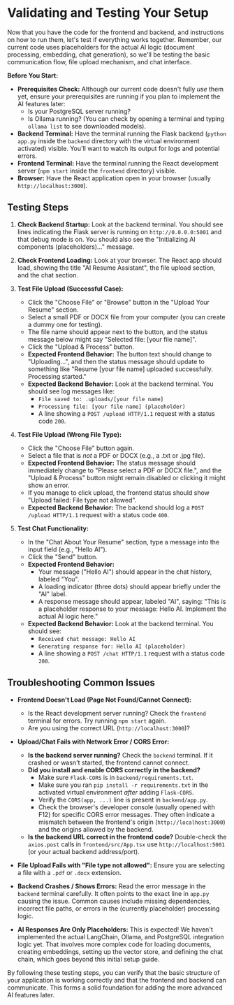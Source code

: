 # Validating and Testing Your Setup

Now that you have the code for the frontend and backend, and instructions on how to run them, let's test if everything works together. Remember, our current code uses placeholders for the actual AI logic (document processing, embedding, chat generation), so we'll be testing the basic communication flow, file upload mechanism, and chat interface.

**Before You Start:**

*   **Prerequisites Check:** Although our current code doesn't fully *use* them yet, ensure your prerequisites are running if you plan to implement the AI features later:
    *   Is your PostgreSQL server running?
    *   Is Ollama running? (You can check by opening a terminal and typing `ollama list` to see downloaded models).
*   **Backend Terminal:** Have the terminal running the Flask backend (`python app.py` inside the `backend` directory with the virtual environment activated) visible. You'll want to watch its output for logs and potential errors.
*   **Frontend Terminal:** Have the terminal running the React development server (`npm start` inside the `frontend` directory) visible.
*   **Browser:** Have the React application open in your browser (usually `http://localhost:3000`).

## Testing Steps

1.  **Check Backend Startup:** Look at the backend terminal. You should see lines indicating the Flask server is running on `http://0.0.0.0:5001` and that debug mode is on. You should also see the "Initializing AI components (placeholders)..." message.

2.  **Check Frontend Loading:** Look at your browser. The React app should load, showing the title "AI Resume Assistant", the file upload section, and the chat section.

3.  **Test File Upload (Successful Case):**
    *   Click the "Choose File" or "Browse" button in the "Upload Your Resume" section.
    *   Select a small PDF or DOCX file from your computer (you can create a dummy one for testing).
    *   The file name should appear next to the button, and the status message below might say "Selected file: [your file name]".
    *   Click the "Upload & Process" button.
    *   **Expected Frontend Behavior:** The button text should change to "Uploading...", and then the status message should update to something like "Resume [your file name] uploaded successfully. Processing started."
    *   **Expected Backend Behavior:** Look at the backend terminal. You should see log messages like:
        *   `File saved to: .uploads/[your file name]`
        *   `Processing file: [your file name] (placeholder)`
        *   A line showing a `POST /upload HTTP/1.1` request with a status code `200`.

4.  **Test File Upload (Wrong File Type):**
    *   Click the "Choose File" button again.
    *   Select a file that is *not* a PDF or DOCX (e.g., a .txt or .jpg file).
    *   **Expected Frontend Behavior:** The status message should immediately change to "Please select a PDF or DOCX file.", and the "Upload & Process" button might remain disabled or clicking it might show an error.
    *   If you manage to click upload, the frontend status should show "Upload failed: File type not allowed".
    *   **Expected Backend Behavior:** The backend should log a `POST /upload HTTP/1.1` request with a status code `400`.

5.  **Test Chat Functionality:**
    *   In the "Chat About Your Resume" section, type a message into the input field (e.g., "Hello AI").
    *   Click the "Send" button.
    *   **Expected Frontend Behavior:**
        *   Your message ("Hello AI") should appear in the chat history, labeled "You".
        *   A loading indicator (three dots) should appear briefly under the "AI" label.
        *   A response message should appear, labeled "AI", saying: "This is a placeholder response to your message: Hello AI. Implement the actual AI logic here."
    *   **Expected Backend Behavior:** Look at the backend terminal. You should see:
        *   `Received chat message: Hello AI`
        *   `Generating response for: Hello AI (placeholder)`
        *   A line showing a `POST /chat HTTP/1.1` request with a status code `200`.

## Troubleshooting Common Issues

*   **Frontend Doesn't Load (Page Not Found/Cannot Connect):**
    *   Is the React development server running? Check the `frontend` terminal for errors. Try running `npm start` again.
    *   Are you using the correct URL (`http://localhost:3000`)?

*   **Upload/Chat Fails with Network Error / CORS Error:**
    *   **Is the backend server running?** Check the `backend` terminal. If it crashed or wasn't started, the frontend cannot connect.
    *   **Did you install and enable CORS correctly in the backend?**
        *   Make sure `Flask-CORS` is in `backend/requirements.txt`.
        *   Make sure you ran `pip install -r requirements.txt` in the activated virtual environment *after* adding `Flask-CORS`.
        *   Verify the `CORS(app, ...)` line is present in `backend/app.py`.
        *   Check the browser's developer console (usually opened with F12) for specific CORS error messages. They often indicate a mismatch between the frontend's origin (`http://localhost:3000`) and the origins allowed by the backend.
    *   **Is the backend URL correct in the frontend code?** Double-check the `axios.post` calls in `frontend/src/App.tsx` use `http://localhost:5001` (or your actual backend address/port).

*   **File Upload Fails with "File type not allowed":** Ensure you are selecting a file with a `.pdf` or `.docx` extension.

*   **Backend Crashes / Shows Errors:** Read the error message in the `backend` terminal carefully. It often points to the exact line in `app.py` causing the issue. Common causes include missing dependencies, incorrect file paths, or errors in the (currently placeholder) processing logic.

*   **AI Responses Are Only Placeholders:** This is expected! We haven't implemented the actual LangChain, Ollama, and PostgreSQL integration logic yet. That involves more complex code for loading documents, creating embeddings, setting up the vector store, and defining the chat chain, which goes beyond this initial setup guide.

By following these testing steps, you can verify that the basic structure of your application is working correctly and that the frontend and backend can communicate. This forms a solid foundation for adding the more advanced AI features later.
